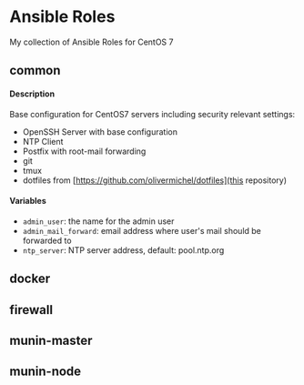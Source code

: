 # Ansible Roles

My collection of Ansible Roles for CentOS 7

## common

#### Description
Base configuration for CentOS7 servers including security relevant settings:
* OpenSSH Server with base configuration
* NTP Client
* Postfix with root-mail forwarding
* git
* tmux
* dotfiles from [https://github.com/olivermichel/dotfiles](this repository)

#### Variables
* `admin_user`: the name for the admin user
* `admin_mail_forward`: email address where user's mail should be forwarded to
* `ntp_server`: NTP server address, default: pool.ntp.org

## docker

## firewall

## munin-master

## munin-node
